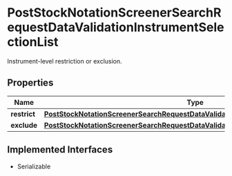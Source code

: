 

# PostStockNotationScreenerSearchRequestDataValidationInstrumentSelectionList

Instrument-level restriction or exclusion.

## Properties

Name | Type | Description | Notes
------------ | ------------- | ------------- | -------------
**restrict** | [**PostStockNotationScreenerSearchRequestDataValidationInstrumentSelectionListRestrict**](PostStockNotationScreenerSearchRequestDataValidationInstrumentSelectionListRestrict.md) |  |  [optional]
**exclude** | [**PostStockNotationScreenerSearchRequestDataValidationInstrumentSelectionListExclude**](PostStockNotationScreenerSearchRequestDataValidationInstrumentSelectionListExclude.md) |  |  [optional]


## Implemented Interfaces

* Serializable


